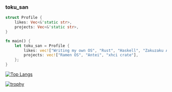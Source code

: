 ### toku_san

```rust
struct Profile {
    likes: Vec<&'static str>,
    projects: Vec<&'static str>,
}

fn main() {
    let toku_san = Profile {
        likes: vec!["Writing my own OS", "Rust", "Haskell", "Zakuzaku Actors"],
        projects: vec!["Ramen OS", "Antei", "xhci crate"],
    };
}
```

[![Top Langs](https://github-readme-stats.vercel.app/api/top-langs/?username=toku-sa-n&show_icons=true&theme=radical)](https://github.com/anuraghazra/github-readme-stats)

[![trophy](https://github-profile-trophy.vercel.app/?username=ryo-ma)](https://github.com/ryo-ma/github-profile-trophy)
<!--
**toku-sa-n/toku-sa-n** is a ✨ _special_ ✨ repository because its `README.md` (this file) appears on your GitHub profile.

Here are some ideas to get you started:

- 🔭 I’m currently working on ...
- 🌱 I’m currently learning ...
- 👯 I’m looking to collaborate on ...
- 🤔 I’m looking for help with ...
- 💬 Ask me about ...
- 📫 How to reach me: ...
- 😄 Pronouns: ...
- ⚡ Fun fact: ...
-->

